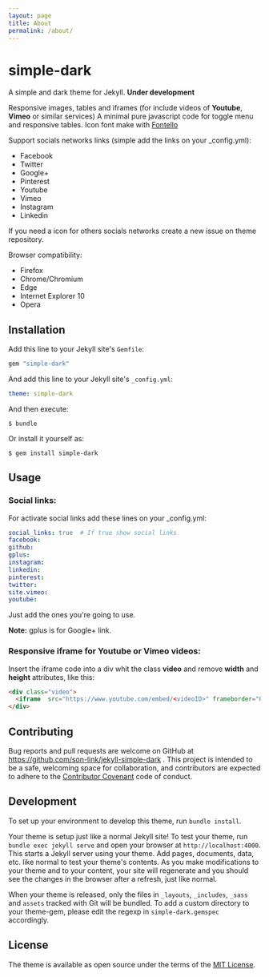 ```yaml
---
layout: page
title: About
permalink: /about/
---
```


# simple-dark

A simple and dark theme for Jekyll. **Under development**

Responsive images, tables and iframes (for include videos of **Youtube**, **Vimeo** or similar services)
A minimal pure javascript code for toggle menu and responsive tables.
Icon font make with [Fontello](http://fontello.com/)

Support socials networks links (simple add the links on your _config.yml):

* Facebook
* Twitter
* Google+
* Pinterest
* Youtube
* Vimeo
* Instagram
* Linkedin

If you need a icon for others socials networks create a new issue on theme repository.

Browser compatibility:

* Firefox
* Chrome/Chromium
* Edge
* Internet Explorer 10
* Opera

## Installation

Add this line to your Jekyll site's `Gemfile`:

```ruby
gem "simple-dark"
```

And add this line to your Jekyll site's `_config.yml`:

```yaml
theme: simple-dark
```

And then execute:

    $ bundle

Or install it yourself as:

    $ gem install simple-dark

## Usage

### Social links:

For activate social links add these lines on your _config.yml:

```yaml
social_links: true  # If true show social links
facebook:
github:
gplus:
instagram:
linkedin:
pinterest:
twitter:
site.vimeo:
youtube:
```
Just add the ones you're going to use.

**Note:** gplus is for Google+ link.

### Responsive iframe for Youtube or Vimeo videos:

Insert the iframe code into a div whit the class **video** and remove **width** and **height** attributes, like this:

```html
<div class="video">
  <iframe  src="https://www.youtube.com/embed/<videoID>" frameborder="0" allow="autoplay; encrypted-media" allowfullscreen></iframe>
</div>
```

## Contributing

Bug reports and pull requests are welcome on GitHub at https://github.com/son-link/jekyll-simple-dark
. This project is intended to be a safe, welcoming space for collaboration, and contributors are expected to adhere to the [Contributor Covenant](http://contributor-covenant.org) code of conduct.

## Development

To set up your environment to develop this theme, run `bundle install`.

Your theme is setup just like a normal Jekyll site! To test your theme, run `bundle exec jekyll serve` and open your browser at `http://localhost:4000`. This starts a Jekyll server using your theme. Add pages, documents, data, etc. like normal to test your theme's contents. As you make modifications to your theme and to your content, your site will regenerate and you should see the changes in the browser after a refresh, just like normal.

When your theme is released, only the files in `_layouts`, `_includes`, `_sass` and `assets` tracked with Git will be bundled.
To add a custom directory to your theme-gem, please edit the regexp in `simple-dark.gemspec` accordingly.

## License

The theme is available as open source under the terms of the [MIT License](https://opensource.org/licenses/MIT).
